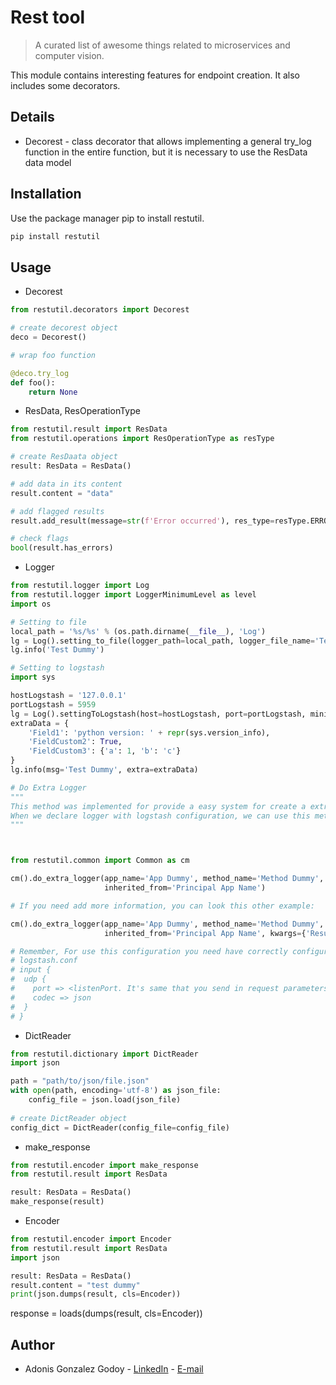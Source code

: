 # Rest tool
> A curated list of awesome things related to microservices and computer vision.

This module contains interesting features for endpoint creation. It also includes some decorators.

## Details

- Decorest - class decorator that allows implementing a general try_log function in the entire function, but it is necessary to use the ResData data model

## Installation

Use the package manager pip to install restutil.

```bash
pip install restutil
```

## Usage

 - Decorest
```python
from restutil.decorators import Decorest

# create decorest object
deco = Decorest()

# wrap foo function

@deco.try_log
def foo():
    return None
```

 - ResData, ResOperationType
```python
from restutil.result import ResData
from restutil.operations import ResOperationType as resType

# create ResDaata object
result: ResData = ResData()

# add data in its content
result.content = "data"

# add flagged results
result.add_result(message=str(f'Error occurred'), res_type=resType.ERROR)

# check flags
bool(result.has_errors)
```
 - Logger

```python
from restutil.logger import Log
from restutil.logger import LoggerMinimumLevel as level
import os

# Setting to file
local_path = '%s/%s' % (os.path.dirname(__file__), 'Log')
lg = Log().setting_to_file(logger_path=local_path, logger_file_name='Test', minimum_level=level.DEBUG)
lg.info('Test Dummy')

# Setting to logstash
import sys

hostLogstash = '127.0.0.1'
portLogstash = 5959
lg = Log().settingToLogstash(host=hostLogstash, port=portLogstash, minimunLevel=level.DEBUG)
extraData = {
    'Field1': 'python version: ' + repr(sys.version_info),
    'FieldCustom2': True,
    'FieldCustom3': {'a': 1, 'b': 'c'}
}
lg.info(msg='Test Dummy', extra=extraData)

# Do Extra Logger
"""
This method was implemented for provide a easy system for create a extra logger information. 
When we declare logger with logstash configuration, we can use this method.
"""



from restutil.common import Common as cm

cm().do_extra_logger(app_name='App Dummy', method_name='Method Dummy', class_name='Class Dummy',
                     inherited_from='Principal App Name')

# If you need add more information, you can look this other example:

cm().do_extra_logger(app_name='App Dummy', method_name='Method Dummy', class_name='Class Dummy',
                     inherited_from='Principal App Name', kwargs={'Result': 'Result Value Dummy'})

# Remember, For use this configuration you need have correctly configured logstash.
# logstash.conf
# input {
#  udp {
#    port => <listenPort. It's same that you send in request parameters>
#    codec => json
#  }
# }
```

 - DictReader
```python
from restutil.dictionary import DictReader
import json

path = "path/to/json/file.json"
with open(path, encoding='utf-8') as json_file:
    config_file = json.load(json_file)
        
# create DictReader object
config_dict = DictReader(config_file=config_file)
```

 - make_response
```python
from restutil.encoder import make_response
from restutil.result import ResData

result: ResData = ResData()
make_response(result)
```

 - Encoder
```python
from restutil.encoder import Encoder
from restutil.result import ResData
import json

result: ResData = ResData()
result.content = "test dummy"
print(json.dumps(result, cls=Encoder))
```

response = loads(dumps(result, cls=Encoder))

## Author

- Adonis Gonzalez Godoy - [LinkedIn](https://www.linkedin.com/in/adonis-gonzalez) -  [E-mail](adions025@gmail.com)